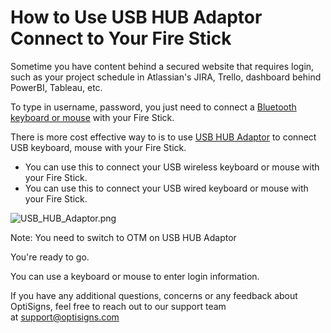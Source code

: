# How to Use USB HUB Adaptor Connect to Your Fire Stick

Sometime you have content behind a secured website that requires login, such as your project schedule in Atlassian's JIRA, Trello, dashboard behind PowerBI, Tableau, etc.

To type in username, password, you just need to connect a [Bluetooth keyboard or mouse](https://www.amazon.com/Logitech-Illuminated-Living-Room-Keyboard-Touchpad/dp/B00ZOPVSKW/) with your Fire Stick.

There is more cost effective way to is to use [USB HUB Adaptor](https://www.amazon.com/gp/product/B00LTHBCNM/ref=ppx_yo_dt_b_asin_title_o08_s00?ie=UTF8&psc=1) to connect USB keyboard, mouse with your Fire Stick.

* You can use this to connect your USB wireless keyboard or mouse with your Fire Stick.
* You can use this to connect your USB wired keyboard or mouse with your Fire Stick.

![USB_HUB_Adaptor.png](https://support.optisigns.com/hc/article_attachments/360093195114)

Note: You need to switch to OTM on USB HUB Adaptor

You're ready to go.

You can use a keyboard or mouse to enter login information.

If you have any additional questions, concerns or any feedback about OptiSigns, feel free to reach out to our support team at [support@optisigns.com](mailto:support@optisigns.com)